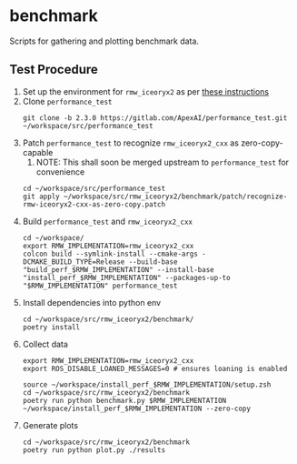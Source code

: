 # benchmark

Scripts for gathering and plotting benchmark data.

## Test Procedure

1. Set up the environment for `rmw_iceoryx2` as per [these instructions](../README.md#Setup)
1. Clone `performance_test`
    ```console
    git clone -b 2.3.0 https://gitlab.com/ApexAI/performance_test.git ~/workspace/src/performance_test
    ```
1. Patch `performance_test` to recognize `rmw_iceoryx2_cxx` as zero-copy-capable
    1. NOTE: This shall soon be merged upstream to `performance_test` for convenience
    ```console
    cd ~/workspace/src/performance_test
    git apply ~/workspace/src/rmw_iceoryx2/benchmark/patch/recognize-rmw-iceoryx2-cxx-as-zero-copy.patch
    ```
1. Build `performance_test` and `rmw_iceoryx2_cxx`
    ```console
    cd ~/workspace/
    export RMW_IMPLEMENTATION=rmw_iceoryx2_cxx
    colcon build --symlink-install --cmake-args -DCMAKE_BUILD_TYPE=Release --build-base "build_perf_$RMW_IMPLEMENTATION" --install-base "install_perf_$RMW_IMPLEMENTATION" --packages-up-to "$RMW_IMPLEMENTATION" performance_test
    ```
1. Install dependencies into python env
    ```console
    cd ~/workspace/src/rmw_iceoryx2/benchmark/
    poetry install
    ```
1. Collect data
    ```console
    export RMW_IMPLEMENTATION=rmw_iceoryx2_cxx
    export ROS_DISABLE_LOANED_MESSAGES=0 # ensures loaning is enabled

    source ~/workspace/install_perf_$RMW_IMPLEMENTATION/setup.zsh
    cd ~/workspace/src/rmw_iceoryx2/benchmark
    poetry run python benchmark.py $RMW_IMPLEMENTATION ~/workspace/install_perf_$RMW_IMPLEMENTATION --zero-copy
    ```
1. Generate plots
    ```console
    cd ~/workspace/src/rmw_iceoryx2/benchmark
    poetry run python plot.py ./results
    ```

